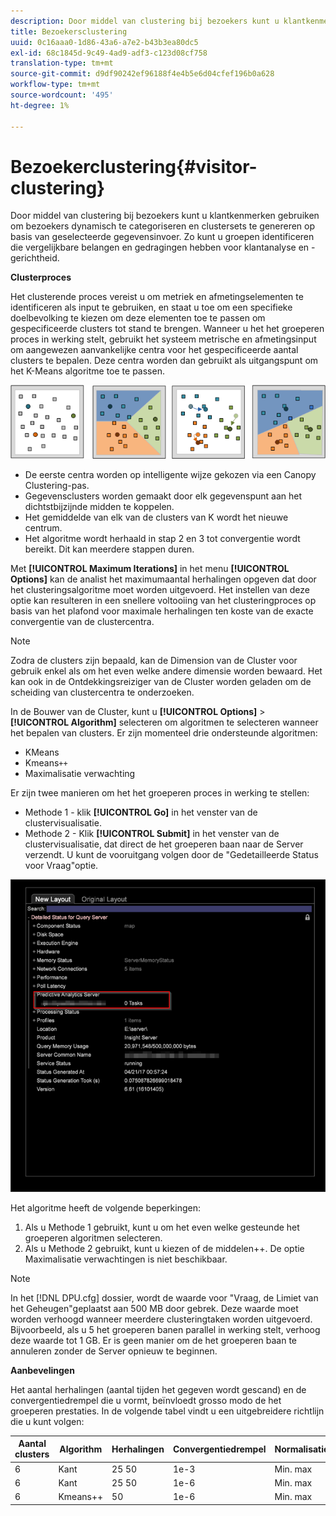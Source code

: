 ```yaml
---
description: Door middel van clustering bij bezoekers kunt u klantkenmerken gebruiken om bezoekers dynamisch te categoriseren en clustersets te genereren op basis van geselecteerde gegevensinvoer. Zo kunt u groepen identificeren die vergelijkbare belangen en gedragingen hebben voor klantanalyse en -gerichtheid.
title: Bezoekersclustering
uuid: 0c16aaa0-1d86-43a6-a7e2-b43b3ea80dc5
exl-id: 68c1845d-9c49-4ad9-adf3-c123d08cf758
translation-type: tm+mt
source-git-commit: d9df90242ef96188f4e4b5e6d04cfef196b0a628
workflow-type: tm+mt
source-wordcount: '495'
ht-degree: 1%

---
```


# Bezoekerclustering{#visitor-clustering}

Door middel van clustering bij bezoekers kunt u klantkenmerken gebruiken om bezoekers dynamisch te categoriseren en clustersets te genereren op basis van geselecteerde gegevensinvoer. Zo kunt u groepen identificeren die vergelijkbare belangen en gedragingen hebben voor klantanalyse en -gerichtheid.

**Clusterproces**

Het clusterende proces vereist u om metriek en afmetingselementen te identificeren als input te gebruiken, en staat u toe om een specifieke doelbevolking te kiezen om deze elementen toe te passen om gespecificeerde clusters tot stand te brengen. Wanneer u het het groeperen proces in werking stelt, gebruikt het systeem metrische en afmetingsinput om aangewezen aanvankelijke centra voor het gespecificeerde aantal clusters te bepalen. Deze centra worden dan gebruikt als uitgangspunt om het K-Means algoritme toe te passen.

![](assets/K_algorithm.png)

* De eerste centra worden op intelligente wijze gekozen via een Canopy Clustering-pas.
* Gegevensclusters worden gemaakt door elk gegevenspunt aan het dichtstbijzijnde midden te koppelen.
* Het gemiddelde van elk van de clusters van K wordt het nieuwe centrum.
* Het algoritme wordt herhaald in stap 2 en 3 tot convergentie wordt bereikt. Dit kan meerdere stappen duren.

Met **[!UICONTROL Maximum Iterations]** in het menu **[!UICONTROL Options]** kan de analist het maximumaantal herhalingen opgeven dat door het clusteringsalgoritme moet worden uitgevoerd. Het instellen van deze optie kan resulteren in een snellere voltooiing van het clusteringproces op basis van het plafond voor maximale herhalingen ten koste van de exacte convergentie van de clustercentra.

>[!NOTE]
>
>Zodra de clusters zijn bepaald, kan de Dimension van de Cluster voor gebruik enkel als om het even welke andere dimensie worden bewaard. Het kan ook in de Ontdekkingsreiziger van de Cluster worden geladen om de scheiding van clustercentra te onderzoeken.

In de Bouwer van de Cluster, kunt u **[!UICONTROL Options]** > **[!UICONTROL Algorithm]** selecteren om algoritmen te selecteren wanneer het bepalen van clusters. Er zijn momenteel drie ondersteunde algoritmen:

* KMeans
* Kmeans`++`
* Maximalisatie verwachting

Er zijn twee manieren om het het groeperen proces in werking te stellen:

* Methode 1 - klik **[!UICONTROL Go]** in het venster van de clustervisualisatie.
* Methode 2 - Klik **[!UICONTROL Submit]** in het venster van de clustervisualisatie, dat direct de het groeperen baan naar de Server verzendt. U kunt de vooruitgang volgen door de &quot;Gedetailleerde Status voor Vraag&quot;optie.

![](assets/dwb_visitorclustering.png)

Het algoritme heeft de volgende beperkingen:

1. Als u Methode 1 gebruikt, kunt u om het even welke gesteunde het groeperen algoritmen selecteren.
1. Als u Methode 2 gebruikt, kunt u kiezen of de middelen++. De optie Maximalisatie verwachtingen is niet beschikbaar.

>[!NOTE]
>
>In het [!DNL DPU.cfg] dossier, wordt de waarde voor &quot;Vraag, de Limiet van het Geheugen&quot;geplaatst aan 500 MB door gebrek. Deze waarde moet worden verhoogd wanneer meerdere clusteringtaken worden uitgevoerd. Bijvoorbeeld, als u 5 het groeperen banen parallel in werking stelt, verhoog deze waarde tot 1 GB. Er is geen manier om de het groeperen baan te annuleren zonder de Server opnieuw te beginnen.

**Aanbevelingen**

Het aantal herhalingen (aantal tijden het gegeven wordt gescand) en de convergentiedrempel die u vormt, beïnvloedt grosso modo de het groeperen prestaties. In de volgende tabel vindt u een uitgebreidere richtlijn die u kunt volgen:

| Aantal clusters | Algorithm | Herhalingen | Convergentiedrempel | Normalisatie |
|---|---|---|---|---|
| 6 | Kant | 25 50 | 1e-3 | Min. max |
| 6 | Kant | 25 50 | 1e-6 | Min. max |
| 6 | Kmeans++ | 50 | 1e-6 | Min. max |
